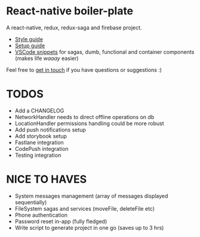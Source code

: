 # React-native boiler-plate

A react-native, redux, redux-saga and firebase project.

* [Style guide](./STYLE_GUIDE.md)
* [Setup guide](./SETUP_GUIDE.md)
* [VSCode snippets](./snippets.json) for sagas, dumb, functional and container components (makes life _waaay_ easier)

Feel free to [get in touch](mailto:shaun@aux.co.za) if you have questions or suggestions :)

# TODOS

* Add a CHANGELOG
* NetworkHandler needs to direct offline operations on db
* LocationHandler permissions handling could be more robust
* Add push notifications setup
* Add storybook setup
* Fastlane integration
* CodePush integration
* Testing integration

# NICE TO HAVES

* System messages management (array of messages displayed sequentially)
* FileSystem sagas and services (moveFile, deleteFile etc)
* Phone authentication
* Password reset in-app (fully fledged)
* Write script to generate project in one go (saves up to 3 hrs)
